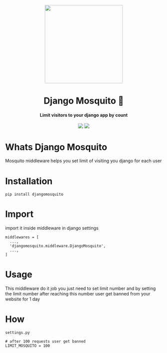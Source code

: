 <p align="center">
  <img src="https://www.flaticon.com/svg/static/icons/svg/2297/2297334.svg" height="250" width="250" /> 
</p>
<h1 align="center">Django Mosquito 🦟</h1>
<h4 align="center">Limit visitors to your django app by count</h4>
<p align="center">
  <img src="https://img.shields.io/pypi/v/django-mosquito"/>
  <img src="https://img.shields.io/github/issues/E-RROR/django-mosquito"/>
</p>

# Whats Django Mosquito
Mosquito middleware helps you set limit of visiting you django for each user

# Installation
```
pip install djangomosquito
```

# Import
import it inside middleware in django settings
```
middlewares = [
  ...,
  'djangomosquito.middleware.DjangoMosquito',
  ...,
]
```

# Usage
This middleware do it job you just need to set limit number and
by setting the limit number after reaching this number user get banned from
your website for 1 day

# How
`settings.py`
```
# after 100 requests user get banned
LIMIT_MOSQUITO = 100
```
